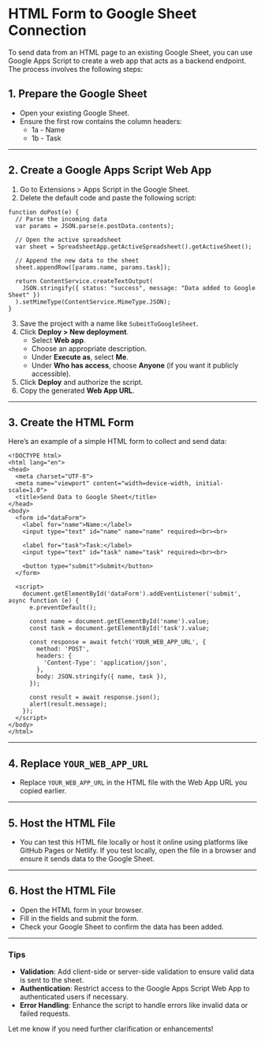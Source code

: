 # HTML Form to Google Sheet Connection
To send data from an HTML page to an existing Google Sheet, you can use Google Apps Script to create a web app that acts as a backend endpoint. The process involves the following steps:

## 1. Prepare the Google Sheet

- Open your existing Google Sheet.
- Ensure the first row contains the column headers:
  - 1a - Name
  - 1b - Task
---
## 2. Create a Google Apps Script Web App

1) Go to Extensions > Apps Script in the Google Sheet.
2) Delete the default code and paste the following script:
```
function doPost(e) {
  // Parse the incoming data
  var params = JSON.parse(e.postData.contents);

  // Open the active spreadsheet
  var sheet = SpreadsheetApp.getActiveSpreadsheet().getActiveSheet();

  // Append the new data to the sheet
  sheet.appendRow([params.name, params.task]);

  return ContentService.createTextOutput(
    JSON.stringify({ status: "success", message: "Data added to Google Sheet" })
  ).setMimeType(ContentService.MimeType.JSON);
}
```

3)  Save the project with a name like `SubmitToGoogleSheet`.
4) Click **Deploy > New deployment**.
	- Select **Web app**.
	-   Choose an appropriate description.
	-   Under **Execute as**, select **Me**.
	-   Under **Who has access**, choose **Anyone** (if you want it publicly accessible).
5)  Click **Deploy** and authorize the script.
6) Copy the generated **Web App URL**.
---
## 3. Create the HTML Form
Here’s an example of a simple HTML form to collect and send data:
```
<!DOCTYPE html>
<html lang="en">
<head>
  <meta charset="UTF-8">
  <meta name="viewport" content="width=device-width, initial-scale=1.0">
  <title>Send Data to Google Sheet</title>
</head>
<body>
  <form id="dataForm">
    <label for="name">Name:</label>
    <input type="text" id="name" name="name" required><br><br>

    <label for="task">Task:</label>
    <input type="text" id="task" name="task" required><br><br>

    <button type="submit">Submit</button>
  </form>

  <script>
    document.getElementById('dataForm').addEventListener('submit', async function (e) {
      e.preventDefault();

      const name = document.getElementById('name').value;
      const task = document.getElementById('task').value;

      const response = await fetch('YOUR_WEB_APP_URL', {
        method: 'POST',
        headers: {
          'Content-Type': 'application/json',
        },
        body: JSON.stringify({ name, task }),
      });

      const result = await response.json();
      alert(result.message);
    });
  </script>
</body>
</html>
```
---
##  4. Replace `YOUR_WEB_APP_URL`
- Replace `YOUR_WEB_APP_URL` in the HTML file with the Web App URL you copied earlier.
---
##  5. Host the HTML File
- You can test this HTML file locally or host it online using platforms like GitHub Pages or Netlify. If you test locally, open the file in a browser and ensure it sends data to the Google Sheet.

---

##  6. Host the HTML File

-   Open the HTML form in your browser.
-   Fill in the fields and submit the form.
-   Check your Google Sheet to confirm the data has been added.

---

### **Tips**

-   **Validation**: Add client-side or server-side validation to ensure valid data is sent to the sheet.
-   **Authentication**: Restrict access to the Google Apps Script Web App to authenticated users if necessary.
-   **Error Handling**: Enhance the script to handle errors like invalid data or failed requests.

Let me know if you need further clarification or enhancements!

